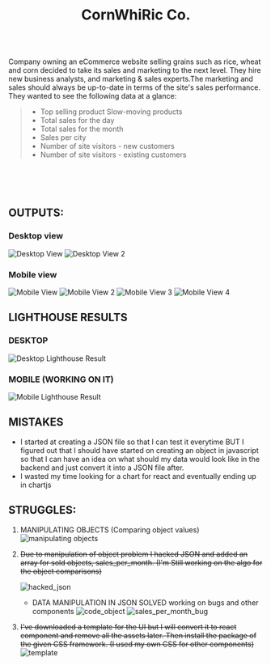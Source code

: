 <h1 align="center"> CornWhiRic Co.</h1>

<br/>
<br/>

Company owning an eCommerce website selling grains such as rice, wheat and corn decided to take its sales and marketing to the next level. They hire new business analysts, and marketing & sales experts.The marketing and sales should always be up-to-date in terms of the site's sales performance. They wanted to see the following data at a glance:

> - Top selling product Slow-moving products
> - Total sales for the day
> - Total sales for the month
> - Sales per city
> - Number of site visitors - new customers
> - Number of site visitors - existing customers

<br/>
<br/>
<br/>

## OUTPUTS:

### Desktop view

![Desktop View](DesktopView.png "Desktop View")
![Desktop View 2](DesktopView2.png "Desktop View 2")

### Mobile view

![Mobile View](Mobile_1.png "Mobile View")
![Mobile View 2](Mobile3.png "Mobile View 2")
![Mobile View 3](Mobile_4.png "Mobile View 3")
![Mobile View 4](Mobile_5.png "Mobile View 4")

## LIGHTHOUSE RESULTS

### DESKTOP

![Desktop Lighthouse Result](Desktop_Lighthouse.png "Desktop Lighthouse Result")

### MOBILE (WORKING ON IT)

![Mobile Lighthouse Result](Mobile_Lighthouse.png "Mobile Lighthouse Result")

## MISTAKES

- I started at creating a JSON file so that I can test it everytime BUT I figured out that I should have started on creating an object in javascript so that I can have an idea on what should my data would look like in the backend and just convert it into a JSON file after.
- I wasted my time looking for a chart for react and eventually ending up in chartjs

## STRUGGLES:

1.  MANIPULATING OBJECTS (Comparing object values)
    ![manipulating objects](manipulating_object.png "Manipulating Object")
2.  ~~Due to manipulation of object problem I hacked JSON and added an array for sold objects, sales_per_month. (I'm Still working on the algo for the object comparisons)~~

    ![hacked_json](json_hack.png "JSON HACKED")

    - DATA MANIPULATION IN JSON SOLVED working on bugs and other components
      ![code_object](code_object.png "code_object")
      ![sales_per_month_bug](sales_per_month_bug.png "JSON sales_per_month_bug")

3.  ~~I've downloaded a template for the UI but I will convert it to react component and remove all the assets later. Then install the package of the given CSS framework. (I used my own CSS for other components)~~
    ![template](template.png "template")
